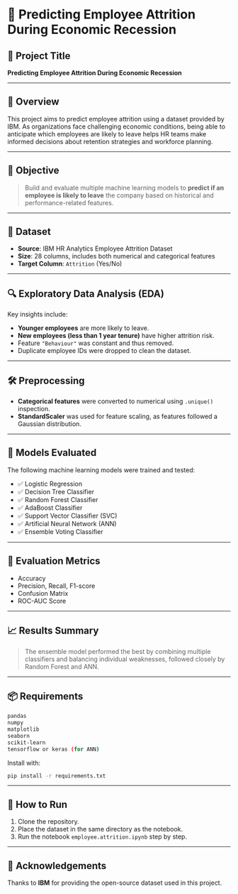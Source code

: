 
# 📄 Predicting Employee Attrition During Economic Recession

## 🧠 Project Title
**Predicting Employee Attrition During Economic Recession**

---

## 📌 Overview

This project aims to predict employee attrition using a dataset provided by IBM. As organizations face challenging economic conditions, being able to anticipate which employees are likely to leave helps HR teams make informed decisions about retention strategies and workforce planning.

---

## 🎯 Objective

> Build and evaluate multiple machine learning models to **predict if an employee is likely to leave** the company based on historical and performance-related features.

---

## 📂 Dataset

- **Source**: IBM HR Analytics Employee Attrition Dataset
- **Size**: 28 columns, includes both numerical and categorical features
- **Target Column**: `Attrition` (Yes/No)

---

## 🔍 Exploratory Data Analysis (EDA)

Key insights include:
- **Younger employees** are more likely to leave.
- **New employees (less than 1 year tenure)** have higher attrition risk.
- Feature `"Behaviour"` was constant and thus removed.
- Duplicate employee IDs were dropped to clean the dataset.

---

## 🛠️ Preprocessing

- **Categorical features** were converted to numerical using `.unique()` inspection.
- **StandardScaler** was used for feature scaling, as features followed a Gaussian distribution.

---

## 🤖 Models Evaluated

The following machine learning models were trained and tested:
- ✅ Logistic Regression  
- ✅ Decision Tree Classifier  
- ✅ Random Forest Classifier  
- ✅ AdaBoost Classifier  
- ✅ Support Vector Classifier (SVC)  
- ✅ Artificial Neural Network (ANN)  
- ✅ Ensemble Voting Classifier

---

## 🧪 Evaluation Metrics

- Accuracy
- Precision, Recall, F1-score
- Confusion Matrix
- ROC-AUC Score

---

## 📈 Results Summary

> The ensemble model performed the best by combining multiple classifiers and balancing individual weaknesses, followed closely by Random Forest and ANN.

---

## 📦 Requirements

```bash
pandas
numpy
matplotlib
seaborn
scikit-learn
tensorflow or keras (for ANN)
```

Install with:

```bash
pip install -r requirements.txt
```

---

## 🚀 How to Run

1. Clone the repository.
2. Place the dataset in the same directory as the notebook.
3. Run the notebook `employee.attrition.ipynb` step by step.

---

## 🙏 Acknowledgements

Thanks to **IBM** for providing the open-source dataset used in this project.
